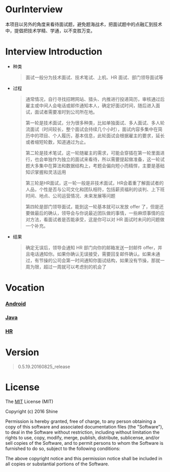 # OurInterview
本项目以另外的角度来看待面试题，避免题海战术，把面试题中的点融汇到技术中，提倡把技术学精、学通，以不变胜万变。

# Interview Introduction

- 种类

  > 面试一般分为技术面试、技术笔试、上机、HR 面试、部门领导面试等

- 过程

  > 通常情况，自行寻找招聘网站、猎头、内推进行投递简历，审核通过后雇主或中间人会电话或邮件通知本人，确定好面试时间，随后进入面试，面试者需要准时到公司所在地。
  >
  > 第一轮是技术面试，分为很多种类，比如单独面试、多人面试、多人轮流面试（时间较长，整个面试会持续几个小时），面试内容多集中在简历中的项目、个人履历，基本信息，此轮面试会根据雇主的要求，延长或者缩短轮数，知道通过为止。
  >
  > 第二轮是技术笔试，这一轮随雇主的需求，可能会穿插在第一轮里面进行，也会单独作为独立的面试来看待，所以需要提起做准备，这一轮试题大多集中在算法和数据结构上，考题会偏向短小而精悍，主要是基础知识掌握和灵活运用
  >
  > 第三轮是HR面试，这一轮一般是非技术面试，HR会着重了解面试者的人品，个性是否与公司文化和团队相符，包括薪资福利的谈判、上下班时间、地点、公司运营情况、未来发展等问题
  >
  > 第四轮是部门领导面试，能到这一轮基本就可以发放 offer 了，但是还要做最后的确认，领导会与你说最近团队做的事情，一些麻烦事情的应对方法，看面试者是否能承受，这是你可以对 HR 面试时未问的问题做一个补充。

- 结果

  > 确定无误后，领导会通知 HR 部门向你的邮箱发送一封邮件 offer，并且电话通知你。如果你确认无误接受，需要回复邮件确认。如果未通过，有节操的公司会第一时间通知你面试结构，如果没有节操，那就一周为限，超过一周就可以考虑别的机会了

# Vocation

### [Android](Android)

### [Java](Java)

### [HR](HR)

# Version

> 0.5.19.20160825_release

# License

The [MIT](LICENSE) License (MIT)

Copyright (c) 2016 Shine

Permission is hereby granted, free of charge, to any person obtaining a copy
of this software and associated documentation files (the "Software"), to deal
in the Software without restriction, including without limitation the rights
to use, copy, modify, merge, publish, distribute, sublicense, and/or sell
copies of the Software, and to permit persons to whom the Software is
furnished to do so, subject to the following conditions:

The above copyright notice and this permission notice shall be included in all
copies or substantial portions of the Software.